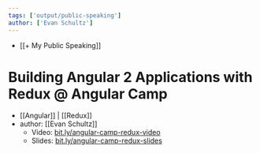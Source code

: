 ```yaml
---
tags: ['output/public-speaking']
author: ['Evan Schultz']
---
```

+ [[+ My Public Speaking]]

# Building Angular 2 Applications with Redux @ Angular Camp
- [[Angular]] | [[Redux]]
- author: [[Evan Schultz]]
  - Video: [bit.ly/angular-camp-redux-video](http://bit.ly/angular-camp-redux-video)
  - Slides: [bit.ly/angular-camp-redux-slides](http://bit.ly/angular-camp-redux-slides)